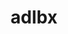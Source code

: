---
title: "adlbx"
layout: cache
categories: [package, develop]
meta: {"compilers": ["cce@18.0.0", "gcc@11.4.0", "intel-oneapi-compilers@2025.1.0"], "num_specs": 32, "num_specs_by_stack": {"e4s": 12, "e4s-cray-rhel": 4, "e4s-neoverse-v2": 12, "e4s-oneapi": 4, "root": 32}, "oss": ["rhel8", "ubuntu22.04"], "platforms": ["linux"], "stacks": ["e4s", "e4s-cray-rhel", "e4s-neoverse-v2", "e4s-oneapi", "root"], "targets": ["neoverse_v2", "x86_64_v3"], "versions": ["1.0.0"]}
spec_details: [{"compiler": "gcc@11.4.0", "hash": "3smyrblpqmlbf52smxrnq3fydon55n7z", "os": "ubuntu22.04", "platform": "linux", "size": "-", "stacks": ["e4s-neoverse-v2", "root"], "target": "neoverse_v2", "variants": ["build_system=autotools"], "versions": ["1.0.0"]}, {"compiler": "gcc@11.4.0", "hash": "4e4zuage5itlu6mhquta7dcu4lo64xzc", "os": "ubuntu22.04", "platform": "linux", "size": "-", "stacks": ["e4s-neoverse-v2", "root"], "target": "neoverse_v2", "variants": ["build_system=autotools"], "versions": ["1.0.0"]}, {"compiler": "gcc@11.4.0", "hash": "6sik7i5pvkkgtx2orporhpbdtfnyc2wv", "os": "ubuntu22.04", "platform": "linux", "size": "-", "stacks": ["e4s", "root"], "target": "x86_64_v3", "variants": ["build_system=autotools"], "versions": ["1.0.0"]}, {"compiler": "gcc@11.4.0", "hash": "6y5pcbtvyitnv5c4uycushrpb4gghp6j", "os": "ubuntu22.04", "platform": "linux", "size": "-", "stacks": ["e4s", "root"], "target": "x86_64_v3", "variants": ["build_system=autotools"], "versions": ["1.0.0"]}, {"compiler": "cce@18.0.0", "hash": "7bzlnqwanzjvovxl73mpzxtdgsz3n2fp", "os": "rhel8", "platform": "linux", "size": "-", "stacks": ["e4s-cray-rhel", "root"], "target": "x86_64_v3", "variants": ["build_system=autotools"], "versions": ["1.0.0"]}, {"compiler": "intel-oneapi-compilers@2025.1.0", "hash": "7cikyvtwbc45kpt2ufimza66pndgetph", "os": "ubuntu22.04", "platform": "linux", "size": "-", "stacks": ["e4s-oneapi", "root"], "target": "x86_64_v3", "variants": ["build_system=autotools"], "versions": ["1.0.0"]}, {"compiler": "gcc@11.4.0", "hash": "ah6avjjomzywqlaeqdhlglvjlfjeytuv", "os": "ubuntu22.04", "platform": "linux", "size": "-", "stacks": ["e4s", "root"], "target": "x86_64_v3", "variants": ["build_system=autotools"], "versions": ["1.0.0"]}, {"compiler": "gcc@11.4.0", "hash": "c3h7wfspo6rwfqogykjbb2agthcnthgv", "os": "ubuntu22.04", "platform": "linux", "size": "-", "stacks": ["e4s-neoverse-v2", "root"], "target": "neoverse_v2", "variants": ["build_system=autotools"], "versions": ["1.0.0"]}, {"compiler": "intel-oneapi-compilers@2025.1.0", "hash": "h647hilvwyay43oexqtsqrov2d4srasx", "os": "ubuntu22.04", "platform": "linux", "size": "-", "stacks": ["e4s-oneapi", "root"], "target": "x86_64_v3", "variants": ["build_system=autotools"], "versions": ["1.0.0"]}, {"compiler": "cce@18.0.0", "hash": "jevm5po7uyp77mklmh76hc5h42dlyrzo", "os": "rhel8", "platform": "linux", "size": "-", "stacks": ["e4s-cray-rhel", "root"], "target": "x86_64_v3", "variants": ["build_system=autotools"], "versions": ["1.0.0"]}, {"compiler": "gcc@11.4.0", "hash": "ku3rvxga26hjta5ep72ca4ledzsg33qw", "os": "ubuntu22.04", "platform": "linux", "size": "-", "stacks": ["e4s", "root"], "target": "x86_64_v3", "variants": ["build_system=autotools"], "versions": ["1.0.0"]}, {"compiler": "gcc@11.4.0", "hash": "lcpg64svs7dkhnovhdcxdblwt4y3caak", "os": "ubuntu22.04", "platform": "linux", "size": "-", "stacks": ["e4s", "root"], "target": "x86_64_v3", "variants": ["build_system=autotools"], "versions": ["1.0.0"]}, {"compiler": "gcc@11.4.0", "hash": "lkwxfvhrxoqscyno3assbkvjwhur2thq", "os": "ubuntu22.04", "platform": "linux", "size": "-", "stacks": ["e4s-neoverse-v2", "root"], "target": "neoverse_v2", "variants": ["build_system=autotools"], "versions": ["1.0.0"]}, {"compiler": "gcc@11.4.0", "hash": "mwrn4bg43fkhgxpea6jvbjaikmusk4sc", "os": "ubuntu22.04", "platform": "linux", "size": "-", "stacks": ["e4s-neoverse-v2", "root"], "target": "neoverse_v2", "variants": ["build_system=autotools"], "versions": ["1.0.0"]}, {"compiler": "gcc@11.4.0", "hash": "nwpeqt6s6njq6qlx5tjdp7rpkizhplwe", "os": "ubuntu22.04", "platform": "linux", "size": "-", "stacks": ["e4s-neoverse-v2", "root"], "target": "neoverse_v2", "variants": ["build_system=autotools"], "versions": ["1.0.0"]}, {"compiler": "gcc@11.4.0", "hash": "o2knzkoc472vxkazhilcui67uhwxxo6d", "os": "ubuntu22.04", "platform": "linux", "size": "-", "stacks": ["e4s-neoverse-v2", "root"], "target": "neoverse_v2", "variants": ["build_system=autotools"], "versions": ["1.0.0"]}, {"compiler": "gcc@11.4.0", "hash": "ozlyxqekdcszwg4zhinwyl2352iqdhng", "os": "ubuntu22.04", "platform": "linux", "size": "-", "stacks": ["e4s-neoverse-v2", "root"], "target": "neoverse_v2", "variants": ["build_system=autotools"], "versions": ["1.0.0"]}, {"compiler": "gcc@11.4.0", "hash": "q53c6az6tkcahvrqkaqdy7hvguppb7ll", "os": "ubuntu22.04", "platform": "linux", "size": "-", "stacks": ["e4s", "root"], "target": "x86_64_v3", "variants": ["build_system=autotools"], "versions": ["1.0.0"]}, {"compiler": "gcc@11.4.0", "hash": "q5s2nyczh2wwu53jwcnifqfq3bhpf3qf", "os": "ubuntu22.04", "platform": "linux", "size": "-", "stacks": ["e4s-neoverse-v2", "root"], "target": "neoverse_v2", "variants": ["build_system=autotools"], "versions": ["1.0.0"]}, {"compiler": "gcc@11.4.0", "hash": "qw6enxlhblcxjsigffddkcag6t5qhhns", "os": "ubuntu22.04", "platform": "linux", "size": "-", "stacks": ["e4s-neoverse-v2", "root"], "target": "neoverse_v2", "variants": ["build_system=autotools"], "versions": ["1.0.0"]}, {"compiler": "intel-oneapi-compilers@2025.1.0", "hash": "raam5forgnmuknco22zaa6owkyzcixg3", "os": "ubuntu22.04", "platform": "linux", "size": "-", "stacks": ["e4s-oneapi", "root"], "target": "x86_64_v3", "variants": ["build_system=autotools"], "versions": ["1.0.0"]}, {"compiler": "gcc@11.4.0", "hash": "s7k5xk3s57gbfblrzmrsljov5sadminf", "os": "ubuntu22.04", "platform": "linux", "size": "-", "stacks": ["e4s", "root"], "target": "x86_64_v3", "variants": ["build_system=autotools"], "versions": ["1.0.0"]}, {"compiler": "gcc@11.4.0", "hash": "ty3hvr56usd33umbzgbxzfzmdhpa4gkn", "os": "ubuntu22.04", "platform": "linux", "size": "-", "stacks": ["e4s", "root"], "target": "x86_64_v3", "variants": ["build_system=autotools"], "versions": ["1.0.0"]}, {"compiler": "gcc@11.4.0", "hash": "uohtvomwqkocq42weiqhloxczynv75ih", "os": "ubuntu22.04", "platform": "linux", "size": "-", "stacks": ["e4s", "root"], "target": "x86_64_v3", "variants": ["build_system=autotools"], "versions": ["1.0.0"]}, {"compiler": "cce@18.0.0", "hash": "urd7ssxzwzhengndl7h7rrykbj77pn4e", "os": "rhel8", "platform": "linux", "size": "-", "stacks": ["e4s-cray-rhel", "root"], "target": "x86_64_v3", "variants": ["build_system=autotools"], "versions": ["1.0.0"]}, {"compiler": "gcc@11.4.0", "hash": "vnknub3ifklln5alx7llsnbjkrgvn4y3", "os": "ubuntu22.04", "platform": "linux", "size": "-", "stacks": ["e4s-neoverse-v2", "root"], "target": "neoverse_v2", "variants": ["build_system=autotools"], "versions": ["1.0.0"]}, {"compiler": "gcc@11.4.0", "hash": "voe75cc3w2auxj5iwn46zz2lla3bjoz6", "os": "ubuntu22.04", "platform": "linux", "size": "-", "stacks": ["e4s-neoverse-v2", "root"], "target": "neoverse_v2", "variants": ["build_system=autotools"], "versions": ["1.0.0"]}, {"compiler": "gcc@11.4.0", "hash": "wrwktbtfg2krjdqmk3zdntzbq6bncf42", "os": "ubuntu22.04", "platform": "linux", "size": "-", "stacks": ["e4s", "root"], "target": "x86_64_v3", "variants": ["build_system=autotools"], "versions": ["1.0.0"]}, {"compiler": "intel-oneapi-compilers@2025.1.0", "hash": "xko36zllfpv4lq2ice5nn5cg6ihlcjd3", "os": "ubuntu22.04", "platform": "linux", "size": "-", "stacks": ["e4s-oneapi", "root"], "target": "x86_64_v3", "variants": ["build_system=autotools"], "versions": ["1.0.0"]}, {"compiler": "gcc@11.4.0", "hash": "xpanje7wjaprslwy6ipgx7vpbkfypz3e", "os": "ubuntu22.04", "platform": "linux", "size": "-", "stacks": ["e4s", "root"], "target": "x86_64_v3", "variants": ["build_system=autotools"], "versions": ["1.0.0"]}, {"compiler": "cce@18.0.0", "hash": "xtjnvf5lhv7jvpdhyfuvpqvvqrh5hmqs", "os": "rhel8", "platform": "linux", "size": "-", "stacks": ["e4s-cray-rhel", "root"], "target": "x86_64_v3", "variants": ["build_system=autotools"], "versions": ["1.0.0"]}, {"compiler": "gcc@11.4.0", "hash": "zkha46jph4vcjzysnvp2ym2wycxcy2gw", "os": "ubuntu22.04", "platform": "linux", "size": "-", "stacks": ["e4s", "root"], "target": "x86_64_v3", "variants": ["build_system=autotools"], "versions": ["1.0.0"]}]
---